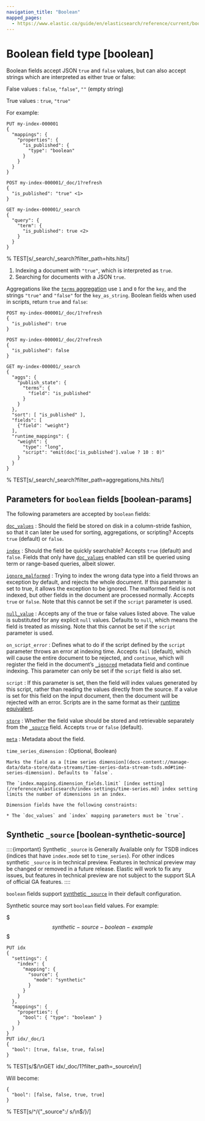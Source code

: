 ```yaml
---
navigation_title: "Boolean"
mapped_pages:
  - https://www.elastic.co/guide/en/elasticsearch/reference/current/boolean.html
---
```


# Boolean field type [boolean]


Boolean fields accept JSON `true` and `false` values, but can also accept strings which are interpreted as either true or false:

False values
:   `false`, `"false"`, `""` (empty string)

True values
:   `true`, `"true"`

For example:

```console
PUT my-index-000001
{
  "mappings": {
    "properties": {
      "is_published": {
        "type": "boolean"
      }
    }
  }
}

POST my-index-000001/_doc/1?refresh
{
  "is_published": "true" <1>
}

GET my-index-000001/_search
{
  "query": {
    "term": {
      "is_published": true <2>
    }
  }
}
```
%  TEST[s/_search/_search?filter_path=hits.hits/]

1. Indexing a document with `"true"`, which is interpreted as `true`.
2. Searching for documents with a JSON `true`.


Aggregations like the [`terms` aggregation](/reference/aggregations/search-aggregations-bucket-terms-aggregation.md)  use `1` and `0` for the `key`, and the strings `"true"` and `"false"` for the `key_as_string`. Boolean fields when used in scripts, return `true` and `false`:

```console
POST my-index-000001/_doc/1?refresh
{
  "is_published": true
}

POST my-index-000001/_doc/2?refresh
{
  "is_published": false
}

GET my-index-000001/_search
{
  "aggs": {
    "publish_state": {
      "terms": {
        "field": "is_published"
      }
    }
  },
  "sort": [ "is_published" ],
  "fields": [
    {"field": "weight"}
  ],
  "runtime_mappings": {
    "weight": {
      "type": "long",
      "script": "emit(doc['is_published'].value ? 10 : 0)"
    }
  }
}
```
%  TEST[s/_search/_search?filter_path=aggregations,hits.hits/]

## Parameters for `boolean` fields [boolean-params]

The following parameters are accepted by `boolean` fields:

[`doc_values`](/reference/elasticsearch/mapping-reference/doc-values.md)
:   Should the field be stored on disk in a column-stride fashion, so that it can later be used for sorting, aggregations, or scripting? Accepts `true` (default) or `false`.

[`index`](/reference/elasticsearch/mapping-reference/mapping-index.md)
:   Should the field be quickly searchable? Accepts `true` (default) and `false`. Fields that only have [`doc_values`](/reference/elasticsearch/mapping-reference/doc-values.md) enabled can still be queried using term or range-based queries, albeit slower.

[`ignore_malformed`](/reference/elasticsearch/mapping-reference/ignore-malformed.md)
:   Trying to index the wrong data type into a field throws an exception by default, and rejects the whole document. If this parameter is set to true, it allows the exception to be ignored. The malformed field is not indexed, but other fields in the document are processed normally. Accepts `true` or `false`. Note that this cannot be set if the `script` parameter is used.

[`null_value`](/reference/elasticsearch/mapping-reference/null-value.md)
:   Accepts any of the true or false values listed above. The value is substituted for any explicit `null` values. Defaults to `null`, which means the field is treated as missing. Note that this cannot be set if the `script` parameter is used.

`on_script_error`
:   Defines what to do if the script defined by the `script` parameter throws an error at indexing time. Accepts `fail` (default), which will cause the entire document to be rejected, and `continue`, which will register the field in the document’s [`_ignored`](/reference/elasticsearch/mapping-reference/mapping-ignored-field.md) metadata field and continue indexing. This parameter can only be set if the `script` field is also set.

`script`
:   If this parameter is set, then the field will index values generated by this script, rather than reading the values directly from the source. If a value is set for this field on the input document, then the document will be rejected with an error. Scripts are in the same format as their [runtime equivalent](docs-content://manage-data/data-store/mapping/map-runtime-field.md).

[`store`](/reference/elasticsearch/mapping-reference/mapping-store.md)
:   Whether the field value should be stored and retrievable separately from the [`_source`](/reference/elasticsearch/mapping-reference/mapping-source-field.md) field. Accepts `true` or `false` (default).

[`meta`](/reference/elasticsearch/mapping-reference/mapping-field-meta.md)
:   Metadata about the field.

`time_series_dimension`
:   (Optional, Boolean)

    Marks the field as a [time series dimension](docs-content://manage-data/data-store/data-streams/time-series-data-stream-tsds.md#time-series-dimension). Defaults to `false`.

    The `index.mapping.dimension_fields.limit` [index setting](/reference/elasticsearch/index-settings/time-series.md) index setting limits the number of dimensions in an index.

    Dimension fields have the following constraints:

    * The `doc_values` and `index` mapping parameters must be `true`.



## Synthetic `_source` [boolean-synthetic-source]

::::{important}
Synthetic `_source` is Generally Available only for TSDB indices (indices that have `index.mode` set to `time_series`). For other indices synthetic `_source` is in technical preview. Features in technical preview may be changed or removed in a future release. Elastic will work to fix any issues, but features in technical preview are not subject to the support SLA of official GA features.
::::


`boolean` fields support [synthetic `_source`](/reference/elasticsearch/mapping-reference/mapping-source-field.md#synthetic-source) in their default configuration.

Synthetic source may sort `boolean` field values. For example:

$$$synthetic-source-boolean-example$$$

```console
PUT idx
{
  "settings": {
    "index": {
      "mapping": {
        "source": {
          "mode": "synthetic"
        }
      }
    }
  },
  "mappings": {
    "properties": {
      "bool": { "type": "boolean" }
    }
  }
}
PUT idx/_doc/1
{
  "bool": [true, false, true, false]
}
```
%  TEST[s/$/\nGET idx\/_doc\/1?filter_path=_source\n/]

Will become:

```console-result
{
  "bool": [false, false, true, true]
}
```
%  TEST[s/^/{"_source":/ s/\n$/}/]



